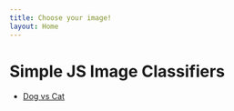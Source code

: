 ```yaml
---
title: Choose your image! 
layout: Home
---
```


# Simple JS Image Classifiers

- [Dog vs Cat](https://cblancac.github.io/classifier_cat_vs_dog/)
